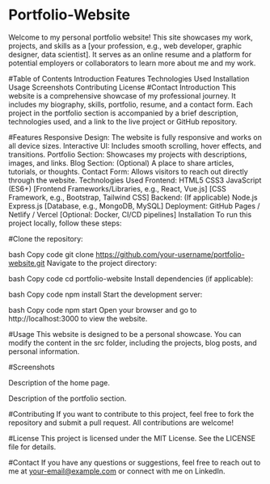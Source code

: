 # Portfolio-Website
Welcome to my personal portfolio website! This site showcases my work, projects, and skills as a [your profession, e.g., web developer, graphic designer, data scientist]. It serves as an online resume and a platform for potential employers or collaborators to learn more about me and my work.

#Table of Contents
Introduction
Features
Technologies Used
Installation
Usage
Screenshots
Contributing
License
#Contact
Introduction
This website is a comprehensive showcase of my professional journey. It includes my biography, skills, portfolio, resume, and a contact form. Each project in the portfolio section is accompanied by a brief description, technologies used, and a link to the live project or GitHub repository.

#Features
Responsive Design: The website is fully responsive and works on all device sizes.
Interactive UI: Includes smooth scrolling, hover effects, and transitions.
Portfolio Section: Showcases my projects with descriptions, images, and links.
Blog Section: (Optional) A place to share articles, tutorials, or thoughts.
Contact Form: Allows visitors to reach out directly through the website.
Technologies Used
Frontend:
HTML5
CSS3
JavaScript (ES6+)
[Frontend Frameworks/Libraries, e.g., React, Vue.js]
[CSS Framework, e.g., Bootstrap, Tailwind CSS]
Backend: (If applicable)
Node.js
Express.js
[Database, e.g., MongoDB, MySQL]
Deployment:
GitHub Pages / Netlify / Vercel
[Optional: Docker, CI/CD pipelines]
Installation
To run this project locally, follow these steps:

#Clone the repository:

bash
Copy code
git clone https://github.com/your-username/portfolio-website.git
Navigate to the project directory:

bash
Copy code
cd portfolio-website
Install dependencies (if applicable):

bash
Copy code
npm install
Start the development server:

bash
Copy code
npm start
Open your browser and go to http://localhost:3000 to view the website.

#Usage
This website is designed to be a personal showcase. You can modify the content in the src folder, including the projects, blog posts, and personal information.

#Screenshots

Description of the home page.


Description of the portfolio section.

#Contributing
If you want to contribute to this project, feel free to fork the repository and submit a pull request. All contributions are welcome!

#License
This project is licensed under the MIT License. See the LICENSE file for details.

#Contact
If you have any questions or suggestions, feel free to reach out to me at your-email@example.com or connect with me on LinkedIn.






